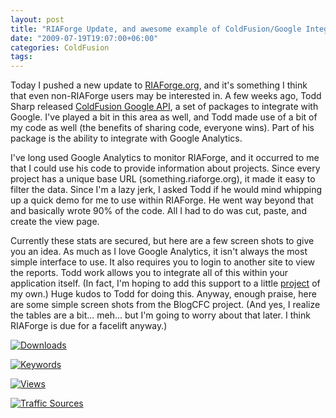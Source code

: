 ```yaml
---
layout: post
title: "RIAForge Update, and awesome example of ColdFusion/Google Integration"
date: "2009-07-19T19:07:00+06:00"
categories: ColdFusion 
tags: 
---
```


Today I pushed a new update to <a href="http://www.riaforge.org">RIAForge.org</a>, and it's something I think that even non-RIAForge users may be interested in. A few weeks ago, Todd Sharp released <a href="http://cfgoogle.riaforge.org/">ColdFusion Google API</a>, a set of packages to integrate with Google. I've played a bit in this area as well, and Todd made use of a bit of my code as well (the benefits of sharing code, everyone wins). Part of his package is the ability to integrate with Google Analytics.

I've long used Google Analytics to monitor RIAForge, and it occurred to me that I could use his code to provide information about projects. Since every project has a unique base URL (something.riaforge.org), it made it easy to filter the data. Since I'm a lazy jerk, I asked Todd if he would mind whipping up a quick demo for me to use within RIAForge. He went way beyond that and basically wrote 90% of the code. All I had to do was cut, paste, and create the view page. 

Currently these stats are secured, but here are a few screen shots to give you an idea. As much as I love Google Analytics, it isn't always the most simple interface to use. It also requires you to login to another site to view the reports. Todd work allows you to integrate all of this within your application itself. (In fact, I'm hoping to add this support to a little <a href="http://www.blogcfc.com">project</a> of my own.) Huge kudos to Todd for doing this. Anyway, enough praise, here are some simple screen shots from the BlogCFC project. (And yes, I realize the tables are a bit... meh... but I'm going to worry about that later. I think RIAForge is due for a facelift anyway.)



<a href="http://www.raymondcamden.com/images/ga1.png" title="Downloads" class="thickbox" rel="gallery-gass"><img src="https://static.raymondcamden.com/images/cfjedi/ga1_small.png" alt="Downloads" /></a> 


<a href="http://www.coldfusionjedi.com/images/ga2.png" title="Keywords" class="thickbox" rel="gallery-gass"><img src="https://static.raymondcamden.com/images/cfjedi/ga2_small.png" alt="Keywords" /></a> 

<a href="http://www.coldfusionjedi.com/images/ga3.png" title="Views" class="thickbox" rel="gallery-gass"><img src="https://static.raymondcamden.com/images/cfjedi/ga3_small.png" alt="Views" /></a> 

<a href="http://www.coldfusionjedi.com/images/ga4.png" title="Traffic Sources" class="thickbox" rel="gallery-gass"><img src="https://static.raymondcamden.com/images/cfjedi/ga4_small.png" alt="Traffic Sources" /></a>